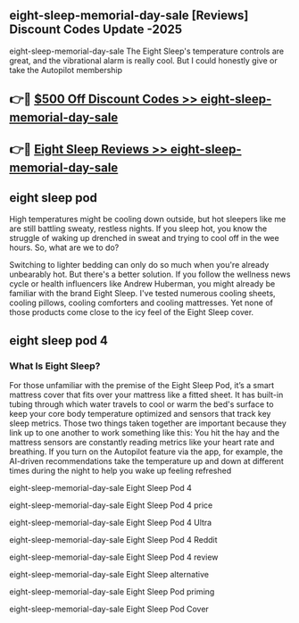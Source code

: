 ## eight-sleep-memorial-day-sale [Reviews​] Discount Codes Update -2025

eight-sleep-memorial-day-sale The Eight Sleep's temperature controls are great, and the vibrational alarm is really cool. But I could honestly give or take the Autopilot membership

## 👉🔴 [$500 Off Discount Codes >> eight-sleep-memorial-day-sale](http://download.freeplayer.one?title=eight-sleep-memorial-day-sale&ref=18-ES)

## 👉🔴 [Eight Sleep Reviews >> eight-sleep-memorial-day-sale](http://download.freeplayer.one?title=eight-sleep-memorial-day-sale&ref=18-ES)

## eight sleep pod

High temperatures might be cooling down outside, but hot sleepers like me are still battling sweaty, restless nights. If you sleep hot, you know the struggle of waking up drenched in sweat and trying to cool off in the wee hours. So, what are we to do?

Switching to lighter bedding can only do so much when you're already unbearably hot. But there's a better solution. If you follow the wellness news cycle or health influencers like Andrew Huberman, you might already be familiar with the brand Eight Sleep. I've tested numerous cooling sheets, cooling pillows, cooling comforters and cooling mattresses. Yet none of those products come close to the icy feel of the Eight Sleep cover.

## eight sleep pod 4

### What Is Eight Sleep?

For those unfamiliar with the premise of the Eight Sleep Pod, it’s a smart mattress cover that fits over your mattress like a fitted sheet. It has built-in tubing through which water travels to cool or warm the bed's surface to keep your core body temperature optimized and sensors that track key sleep metrics. Those two things taken together are important because they link up to one another to work something like this: You hit the hay and the mattress sensors are constantly reading metrics like your heart rate and breathing. If you turn on the Autopilot feature via the app, for example, the AI-driven recommendations take the temperature up and down at different times during the night to help you wake up feeling refreshed

eight-sleep-memorial-day-sale Eight Sleep Pod 4

eight-sleep-memorial-day-sale Eight Sleep Pod 4 price

eight-sleep-memorial-day-sale Eight Sleep Pod 4 Ultra

eight-sleep-memorial-day-sale Eight Sleep Pod 4 Reddit

eight-sleep-memorial-day-sale Eight Sleep Pod 4 review

eight-sleep-memorial-day-sale Eight Sleep alternative

eight-sleep-memorial-day-sale Eight Sleep Pod priming

eight-sleep-memorial-day-sale Eight Sleep Pod Cover